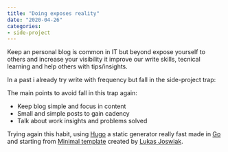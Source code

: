 ```yaml
---
title: "Doing exposes reality"
date: "2020-04-26"
categories: 
- side-project
---
```


Keep an personal blog is common in IT but beyond expose yourself to others and increase your visibility it improve our write skills, tecnical learning and help others with tips/insights.

In a past i already try write with frequency but fall in the side-project trap:


The main points to avoid fall in this trap again:

- Keep blog simple and focus in content
- Small and simple posts to gain cadency
- Talk about work insights and problems solved

Trying again this habit, using [Hugo](https://gohugo.io/) a static generator really fast made in [Go](https://golang.org/) and starting from [Minimal template](https://themes.gohugo.io/etch/) created by [Lukas Joswiak](https://lukasjoswiak.com/).
